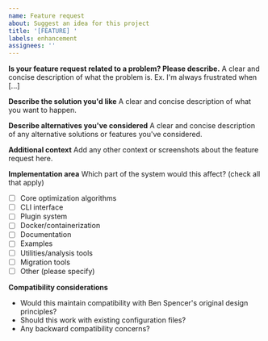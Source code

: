 ```yaml
---
name: Feature request
about: Suggest an idea for this project
title: '[FEATURE] '
labels: enhancement
assignees: ''
---
```


**Is your feature request related to a problem? Please describe.**
A clear and concise description of what the problem is. Ex. I'm always frustrated when [...]

**Describe the solution you'd like**
A clear and concise description of what you want to happen.

**Describe alternatives you've considered**
A clear and concise description of any alternative solutions or features you've considered.

**Additional context**
Add any other context or screenshots about the feature request here.

**Implementation area**
Which part of the system would this affect? (check all that apply)
- [ ] Core optimization algorithms
- [ ] CLI interface
- [ ] Plugin system
- [ ] Docker/containerization
- [ ] Documentation
- [ ] Examples
- [ ] Utilities/analysis tools
- [ ] Migration tools
- [ ] Other (please specify)

**Compatibility considerations**
- Would this maintain compatibility with Ben Spencer's original design principles?
- Should this work with existing configuration files?
- Any backward compatibility concerns?